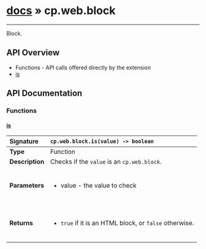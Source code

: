 # [docs](index.md) » cp.web.block
---

Block.

## API Overview
* Functions - API calls offered directly by the extension
 * [is](#is)

## API Documentation

### Functions

#### [is](#is)
| <span style="float: left;">**Signature**</span> | <span style="float: left;">`cp.web.block.is(value) -> boolean` </span>                                                          |
| -----------------------------------------------------|---------------------------------------------------------------------------------------------------------|
| **Type**                                             | Function                                                                                         |
| **Description**                                      | Checks if the `value` is an `cp.web.block`.                                                                                         |
| **Parameters**                                       | <ul><br /><li>value     - the value to check</li><br /></ul>                                        |
| **Returns**                                          | <ul><br /><li><code>true</code> if it is an HTML block, or <code>false</code> otherwise.</li><br /></ul>                                           |

